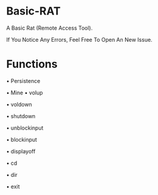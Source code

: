 # Basic-RAT
A Basic Rat (Remote Access Tool).

If You Notice Any Errors, Feel Free To Open An New Issue.

# Functions
• Persistence

• Mine
• volup

• voldown

• shutdown

• unblockinput

• blockinput

• displayoff

• cd

• dir

• exit
